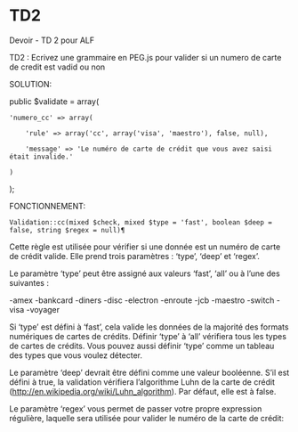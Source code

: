 # TD2
Devoir - TD 2 pour ALF

TD2 : Ecrivez une grammaire en PEG.js pour valider si un numero de carte de credit est vadid ou non

SOLUTION:

public $validate = array(

    'numero_cc' => array(
    
        'rule' => array('cc', array('visa', 'maestro'), false, null),
        
        'message' => 'Le numéro de carte de crédit que vous avez saisi était invalide.'
        
    )
    
);



FONCTIONNEMENT:

    Validation::cc(mixed $check, mixed $type = 'fast', boolean $deep = false, string $regex = null)¶
Cette règle est utilisée pour vérifier si une donnée est un numéro de carte de crédit valide. Elle prend trois paramètres : ‘type’, ‘deep’ et ‘regex’.

Le paramètre ‘type’ peut être assigné aux valeurs ‘fast’, ‘all’ ou à l’une des suivantes :

-amex
-bankcard
-diners
-disc
-electron
-enroute
-jcb
-maestro
-switch
-visa
-voyager

  Si ‘type’ est défini à ‘fast’, cela valide les données de la majorité des formats numériques de cartes de crédits. Définir ‘type’ à ‘all’ vérifiera tous les types de cartes de crédits. Vous pouvez aussi définir ‘type’ comme un tableau des types que vous voulez détecter.

  Le paramètre ‘deep’ devrait être défini comme une valeur booléenne. S’il est défini à true, la validation vérifiera l’algorithme Luhn de la carte de crédit (http://en.wikipedia.org/wiki/Luhn_algorithm). Par défaut, elle est à false.

  Le paramètre ‘regex’ vous permet de passer votre propre expression régulière, laquelle sera utilisée pour valider le numéro de la carte de crédit:
